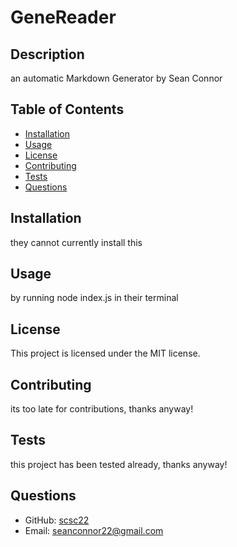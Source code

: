 
  # GeneReader
  
  ## Description
  an automatic Markdown Generator by Sean Connor
  
  ## Table of Contents
  - [Installation](#installation)
  - [Usage](#usage)
  - [License](#license)
  - [Contributing](#contributing)
  - [Tests](#tests)
  - [Questions](#questions)
  
  ## Installation
  they cannot currently install this
  
  ## Usage
  by running node index.js in their terminal 
  
  ## License
  This project is licensed under the MIT license.
  
  ## Contributing
  its too late for contributions, thanks anyway!
  
  ## Tests
  this project has been tested already, thanks anyway!
  
  ## Questions
  - GitHub: [scsc22](https://github.com/scsc22)
  - Email: seanconnor22@gmail.com
  